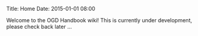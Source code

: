 Title: Home
Date: 2015-01-01 08:00

Welcome to the OGD Handbook wiki! This is currently under development, please check back later ...
